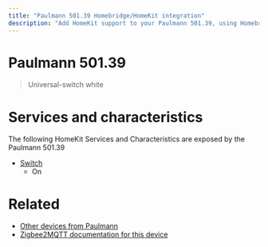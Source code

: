 ```yaml
---
title: "Paulmann 501.39 Homebridge/HomeKit integration"
description: "Add HomeKit support to your Paulmann 501.39, using Homebridge, Zigbee2MQTT and homebridge-z2m."
---
```

<!---
This file has been GENERATED using src/docgen/docgen.ts
DO NOT EDIT THIS FILE MANUALLY!
-->
# Paulmann 501.39
> Universal-switch white


# Services and characteristics
The following HomeKit Services and Characteristics are exposed by
the Paulmann 501.39

* [Switch](../../switch.md)
  * On


# Related
* [Other devices from Paulmann](../index.md#paulmann)
* [Zigbee2MQTT documentation for this device](https://www.zigbee2mqtt.io/devices/501.39.html)
